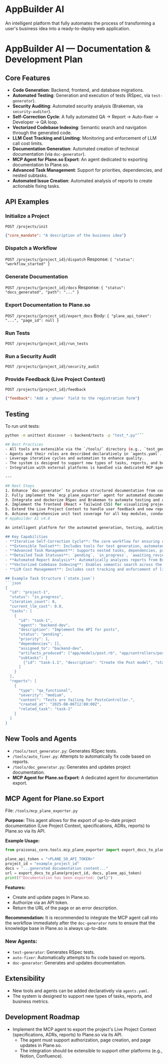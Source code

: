# AppBuilder AI

An intelligent platform that fully automates the process of transforming a user's business idea into a ready-to-deploy web application.

# AppBuilder AI — Documentation & Development Plan

## Core Features
- **Code Generation**: Backend, frontend, and database migrations.
- **Automated Testing**: Generation and execution of tests (RSpec, via `test-generator`).
- **Security Auditing**: Automated security analysis (Brakeman, via `security-auditor`).
- **Self-Correction Cycle**: A fully automated QA → Report → Auto-fixer → Developer → QA loop.
- **Vectorized Codebase Indexing**: Semantic search and navigation through the generated code.
- **LLM Cost Tracking and Limiting**: Monitoring and enforcement of LLM call cost limits.
- **Documentation Generation**: Automated creation of technical documentation (via `doc-generator`).
- **MCP Agent for Plane.so Export**: An agent dedicated to exporting documentation to Plane.so.
- **Advanced Task Management**: Support for priorities, dependencies, and nested subtasks.
- **Automated Issue Creation**: Automated analysis of reports to create actionable fixing tasks.

## API Examples

### Initialize a Project
`POST /projects/init`
```json
{"core_mandate": "A description of the business idea"}
```

### Dispatch a Workflow
`POST /projects/{project_id}/dispatch`
Response: `{ "status": "workflow_started" }`

### Generate Documentation
`POST /projects/{project_id}/docs`
Response: `{ "status": "docs_generated", "path": "..." }`

### Export Documentation to Plane.so
`POST /projects/{project_id}/export_docs`
Body: `{ "plane_api_token": "...", "page_id": null }`

### Run Tests
`POST /projects/{project_id}/run_tests`

### Run a Security Audit
`POST /projects/{project_id}/security_audit`

### Provide Feedback (Live Project Context)
`POST /projects/{project_id}/feedback`
```json
{"feedback": "Add a 'phone' field to the registration form"}
```

## Testing

To run unit tests:
```bash
python -m unittest discover -s backend/tests -p "test_*.py"```

## Best Practices
- All tools are extensible via the `/tools/` directory (e.g., `test_generator`, `auto_fixer`, `doc_generator`, `mcp_plane_exporter`).
- Agents and their roles are described declaratively in `agents.yaml`.
- Leverage iterative cycles and automation to enhance quality.
- The system is designed to support new types of tasks, reports, and business metrics.
- Integration with external platforms is handled via dedicated MCP agents.

---

## Next Steps
1. Enhance `doc-generator` to produce structured documentation from code comments and API definitions.
2. Fully implement the `mcp_plane_exporter` agent for automated documentation export to Plane.so.
3. Integrate and dockerize RSpec and Brakeman to automate testing and auditing workflows.
4. Implement the frontend (React + Tailwind CSS) for visualizing project status and reports.
5. Extend the Live Project Context to handle user feedback and new report types.
6. Achieve comprehensive unit test coverage for all key modules, conduct an architecture review, and optimize the code.
# AppBuilder AI v4.0

An intelligent platform for the automated generation, testing, auditing, and documentation of web applications based on a user's business idea.

## Key Capabilities
- **Iterative Self-Correction Cycle**: The core workflow for ensuring code quality.
- **Extensible Toolset**: Includes tools for test generation, automated code fixing, and documentation creation.
- **Advanced Task Management**: Supports nested tasks, dependencies, priorities, and agent assignment.
- **Detailed Task Statuses**: `pending`, `in_progress`, `awaiting_review`, `completed`, `failed`.
- **Automated Report Analysis**: Automatically analyzes reports from Brakeman and RSpec to create fixing tasks.
- **Vectorized Codebase Indexing**: Enables semantic search across the entire codebase.
- **LLM Cost Management**: Includes cost tracking and enforcement of limits.

## Example Task Structure (`state.json`)
```json
{
  "id": "project-1",
  "status": "in_progress",
  "iteration_count": 0,
  "current_llm_cost": 0.0,
  "tasks": [
    {
      "id": "task-1",
      "agent": "backend-dev",
      "description": "Implement the API for posts",
      "status": "pending",
      "priority": 1,
      "dependencies": [],
      "assigned_to": "backend-dev",
      "artifacts_produced": ["app/models/post.rb", "app/controllers/posts_controller.rb"],
      "subtasks": [
        {"id": "task-1.1", "description": "Create the Post model", "status": "pending"}
      ]
    }
  ],
  "reports": [
    {
      "type": "qa_functional",
      "severity": "medium",
      "content": "Tests are failing for PostsController.",
      "created_at": "2025-08-06T12:00:00Z",
      "related_task": "task-1"
    }
  ]
}
```

## New Tools and Agents
- `/tools/test_generator.py`: Generates RSpec tests.
- `/tools/auto_fixer.py`: Attempts to automatically fix code based on reports.
- `/tools/doc_generator.py`: Generates and updates project documentation.
- **MCP Agent for Plane.so Export**: A dedicated agent for documentation export.

## MCP Agent for Plane.so Export

File: `/tools/mcp_plane_exporter.py`

**Purpose:**
This agent allows for the export of up-to-date project documentation (Live Project Context, specifications, ADRs, reports) to Plane.so via its API.

**Example Usage:**
```python
from praisonai_core.tools.mcp_plane_exporter import export_docs_to_plane

plane_api_token = "<PLANE_SO_API_TOKEN>"
project_id = "example_project_id"
docs = "...generated documentation content..."
url = export_docs_to_plane(project_id, docs, plane_api_token)
print(f"Documentation has been exported: {url}")
```

**Features:**
- Create and update pages in Plane.so.
- Authorize via an API token.
- Return the URL of the page or an error description.

**Recommendation:**
It is recommended to integrate the MCP agent call into the workflow immediately after the `doc-generator` runs to ensure that the knowledge base in Plane.so is always up-to-date.

### New Agents:
- `test-generator`: Generates RSpec tests.
- `auto-fixer`: Automatically attempts to fix code based on reports.
- `doc-generator`: Generates and updates documentation.

## Extensibility
- New tools and agents can be added declaratively via `agents.yaml`.
- The system is designed to support new types of tasks, reports, and business metrics.

## Development Roadmap
- Implement the MCP agent to export the project's Live Project Context (specifications, ADRs, reports) to Plane.so via its API.
  - The agent must support authorization, page creation, and page updates in Plane.so.
  - The integration should be extensible to support other platforms (e.g., Notion, Confluence).
